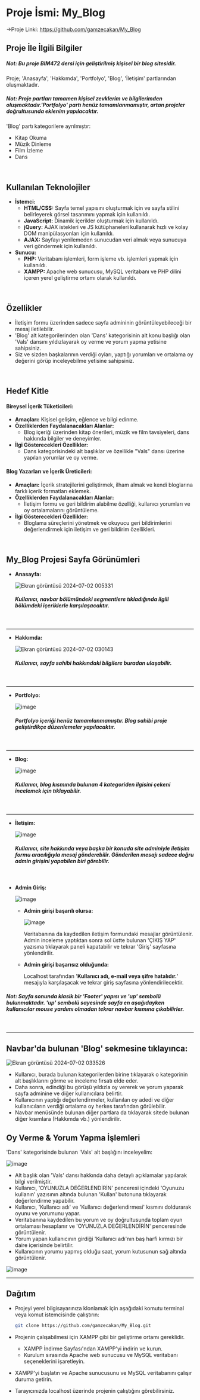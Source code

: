 # Proje İsmi: My_Blog

->Proje Linki: https://github.com/gamzecakan/My_Blog

## Proje İle İlgili Bilgiler
##### *Not: Bu proje BIM472 dersi için geliştirilmiş kişisel bir blog sitesidir.*

Proje; 'Anasayfa', 'Hakkımda', 'Portfolyo', 'Blog', 'İletişim' partlarından oluşmaktadır. 

##### *Not: Proje partları tamamen kişisel zevklerim ve bilgilerimden oluşmaktadır.'Portfolyo' partı henüz tamamlanmamıştır, artan projeler doğrultusunda eklenim yapılacaktır.*

'Blog' partı kategorilere ayrılmıştır:

- Kitap Okuma
- Müzik Dinleme
- Film İzleme
- Dans

<br>

## Kullanılan Teknolojiler
- **İstemci:**
  - **HTML/CSS:** Sayfa temel yapısını oluşturmak için ve sayfa stilini belirleyerek görsel tasarımını yapmak için kullanıldı.
  - **JavaScript:** Dinamik içerikler oluşturmak için kullanıldı.
  - **jQuery:** AJAX istekleri ve JS kütüphaneleri kullanarak hızlı ve kolay DOM manipülasyonları için kullanıldı.
  - **AJAX:** Sayfayı yenilemeden sunucudan veri almak veya sunucuya veri göndermek için kullanıldı.
- **Sunucu:**
  - **PHP:** Veritabanı işlemleri, form işleme vb. işlemleri yapmak için kullanıldı.
  - **XAMPP:** Apache web sunucusu, MySQL veritabanı ve PHP dilini içeren yerel geliştirme ortamı olarak kullanıldı.

<br>

## Özellikler

- İletişim formu üzerinden sadece sayfa admininin görüntüleyebileceği bir mesaj iletilebilir.
- 'Blog' alt kategorilerinden olan 'Dans' kategorisinin alt konu başlığı olan 'Vals' dansını yıldızlayarak oy verme ve yorum yapma yetisine sahipsiniz.
- Siz ve sizden başkalarının verdiği oyları, yaptığı yorumları ve ortalama oy değerini görüp inceleyebilme yetisine sahipsiniz.

<br>

## Hedef Kitle

#### Bireysel İçerik Tüketicileri:
- **Amaçları:** Kişisel gelişim, eğlence ve bilgi edinme.
- **Özelliklerden Faydalanacakları Alanlar:**
  - Blog içeriği üzerinden kitap önerileri, müzik ve film tavsiyeleri, dans hakkında bilgiler ve deneyimler.
- **İlgi Gösterecekleri Özellikler:**
  - Dans kategorisindeki alt başlıklar ve özellikle "Vals" dansı üzerine yapılan yorumlar ve oy verme.

#### Blog Yazarları ve İçerik Üreticileri:
- **Amaçları:** İçerik stratejilerini geliştirmek, ilham almak ve kendi bloglarına farklı içerik formatları eklemek.
- **Özelliklerden Faydalanacakları Alanlar:**
  - İletişim formu ve geri bildirim alabilme özelliği, kullanıcı yorumları ve oy ortalamalarını görüntüleme.
- **İlgi Gösterecekleri Özellikler:**
  - Bloglama süreçlerini yönetmek ve okuyucu geri bildirimlerini değerlendirmek için iletişim ve geri bildirim özellikleri.

<br>

## My_Blog Projesi Sayfa Görünümleri

- **Anasayfa:**
  
  ![Ekran görüntüsü 2024-07-02 005331](https://github.com/gamzecakan/My_Blog/assets/135230687/17497ca7-99d3-49cf-be50-a252b9a74378)

  ##### *Kullanıcı, navbar bölümündeki segmentlere tıkladığında ilgili bölümdeki içeriklerle karşılaşacaktır.*

<br>
<hr>

- **Hakkımda:**

  ![Ekran görüntüsü 2024-07-02 030143](https://github.com/gamzecakan/My_Blog/assets/135230687/a3e9fd1f-1210-4b07-9896-a07da61419e8)

  ##### *Kullanıcı, sayfa sahibi hakkındaki bilgilere buradan ulaşabilir.*

<br>
<hr>

- **Portfolyo:**
  
  ![image](https://github.com/gamzecakan/My_Blog/assets/135230687/d2c06e06-d66c-4474-ab00-9fff6cea9bb3)

  ##### *Portfolyo içeriği henüz tamamlanmamıştır. Blog sahibi proje geliştirdikçe düzenlemeler yapılacaktır.*

<br>
<hr>

- **Blog:**
  
  ![image](https://github.com/gamzecakan/My_Blog/assets/135230687/6b8c871c-6b73-43e6-9a80-cf736609b2d6)

  ##### *Kullanıcı, blog kısmında bulunan 4 kategoriden ilgisini çekeni incelemek için tıklayabilir.*

<br>
<hr>

- **İletişim:**
  
  ![image](https://github.com/gamzecakan/My_Blog/assets/135230687/4d6a6d56-7bb4-42c0-8068-319100883609)

  ##### *Kullanıcı, site hakkında veya başka bir konuda site adminiyle iletişim formu aracılığıyla mesaj gönderebilir. Gönderilen mesajı sadece doğru admin girişini yapabilen biri görebilir.*

<br>

- **Admin Giriş:**
  
  ![image](https://github.com/gamzecakan/My_Blog/assets/135230687/bfafc9f7-a20b-4b72-b969-d99daf12ab6c)

  - **Admin girişi başarılı olursa:**
    
    ![image](https://github.com/gamzecakan/My_Blog/assets/135230687/464cdb62-cd06-4e7d-9154-2b94e1686fb3)

    Veritabanına da kaydedilen iletişim formundaki mesajlar görüntülenir. Admin inceleme yaptıktan sonra sol üstte bulunan 'ÇIKIŞ YAP' yazısına tıklayarak paneli kapatabilir ve tekrar 'Giriş' sayfasına yönlendirilir.

  - **Admin girişi başarısız olduğunda:**
    
    Localhost tarafından '**Kullanıcı adı, e-mail veya şifre hatalıdır.**' mesajıyla karşılaşacak ve tekrar giriş sayfasına yönlendirilecektir.

##### *Not: Sayfa sonunda klasik bir 'Footer' yapısı ve 'up' sembolü bulunmaktadır. 'up' sembolü sayesinde sayfa en aşağıdayken kullanıcılar mouse yardımı olmadan tekrar navbar kısmına çıkabilirler.*

<br>
<hr>

## Navbar'da bulunan 'Blog' sekmesine tıklayınca:

![Ekran görüntüsü 2024-07-02 033526](https://github.com/gamzecakan/My_Blog/assets/135230687/3ec4a019-0513-4139-9292-31af2ce5ca1e)

- Kullanıcı, burada bulunan kategorilerden birine tıklayarak o kategorinin alt başlıklarını görme ve inceleme fırsatı elde eder.
- Daha sonra, edindiği bu görüşü yıldızla oy vererek ve yorum yaparak sayfa adminine ve diğer kullanıcılara belirtir.
- Kullanıcının yaptığı değerlendirmeler, kullanılan oy adedi ve diğer kullanıcıların verdiği ortalama oy herkes tarafından görülebilir.
- Navbar menüsünde bulunan diğer partlara da tıklayarak sitede bulunan diğer kısımlara (Hakkımda vb.) yönlendirilir.

## Oy Verme & Yorum Yapma İşlemleri
'Dans' kategorisinde bulunan 'Vals' alt başlığını inceleyelim:

![image](https://github.com/gamzecakan/My_Blog/assets/135230687/2383f624-ba69-448f-a803-a0802e7f2b67)

- Alt başlık olan 'Vals' dansı hakkında daha detaylı açıklamalar yapılarak bilgi verilmiştir.
- Kullanıcı, 'OYUNUZLA DEĞERLENDİRİN' penceresi içindeki 'Oyunuzu kullanın' yazısının altında bulunan 'Kullan' butonuna tıklayarak değerlendirme yapabilir.
- Kullanıcı, 'Kullanıcı adı' ve 'Kullanıcı değerlendirmesi' kısmını doldurarak oyunu ve yorumunu yapar.
- Veritabanına kaydedilen bu yorum ve oy doğrultusunda toplam oyun ortalaması hesaplanır ve 'OYUNUZLA DEĞERLENDİRİN' penceresinde görüntülenir.
- Yorum yapan kullanıcının girdiği 'Kullanıcı adı'nın baş harfi kırmızı bir daire içerisinde belirtilir.
- Kullanıcının yorumu yapmış olduğu saat, yorum kutusunun sağ altında görüntülenir.

![image](https://github.com/gamzecakan/My_Blog/assets/135230687/97dacd4a-6783-4dd2-a70e-ee3ba4d999a5)

<hr>

## Dağıtım
- Projeyi yerel bilgisayarınıza klonlamak için aşağıdaki komutu terminal veya komut istemcisinde çalıştırın:
  ```bash
  git clone https://github.com/gamzecakan/My_Blog.git

- Projenin çalışabilmesi için XAMPP gibi bir geliştirme ortamı gereklidir.
  - XAMPP İndirme Sayfası'ndan XAMPP'yi indirin ve kurun.
  - Kurulum sırasında Apache web sunucusu ve MySQL veritabanı seçeneklerini işaretleyin.

- XAMPP'yi başlatın ve Apache sunucusunu ve MySQL veritabanını çalışır duruma getirin.
- Tarayıcınızda localhost üzerinde projenin çalıştığını görebilirsiniz.
